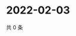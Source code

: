 # 2022-02-03

共 0 条

<!-- BEGIN WEIBO -->
<!-- 最后更新时间 Thu Feb 03 2022 01:13:48 GMT+0800 (China Standard Time) -->

<!-- END WEIBO -->
